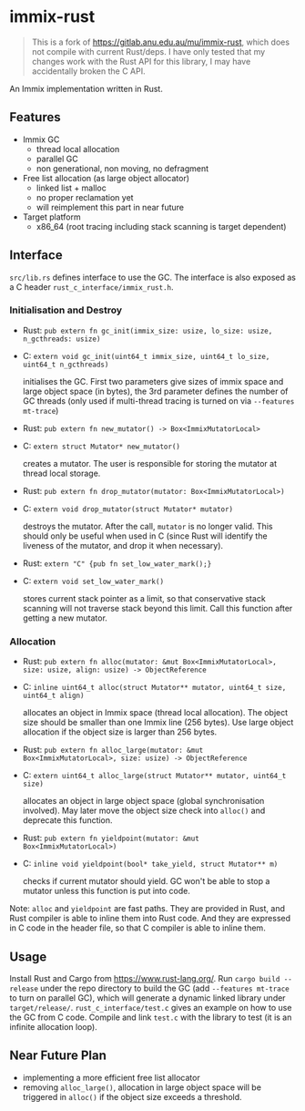 immix-rust
==========

> This is a fork of https://gitlab.anu.edu.au/mu/immix-rust, which does not compile with current Rust/deps.
> I have only tested that my changes work with the Rust API for this library, I may have accidentally broken the C API.

An Immix implementation written in Rust.

Features
--------

* Immix GC
    * thread local allocation
    * parallel GC
    * non generational, non moving, no defragment
* Free list allocation (as large object allocator)
    * linked list + malloc
    * no proper reclamation yet
    * will reimplement this part in near future
* Target platform
    * x86_64 (root tracing including stack scanning is target dependent)

Interface
--------------
`src/lib.rs` defines interface to use the GC. The interface is also
exposed as a C header `rust_c_interface/immix_rust.h`.

### Initialisation and Destroy

* Rust: `pub extern fn gc_init(immix_size: usize, lo_size: usize, n_gcthreads: usize)`
* C: `extern void gc_init(uint64_t immix_size, uint64_t lo_size, uint64_t n_gcthreads)`

   initialises the GC. First two parameters give sizes of immix space and
   large object space (in bytes), the 3rd parameter defines the number of
   GC threads (only used if multi-thread tracing is turned on via
   `--features mt-trace`)

* Rust: `pub extern fn new_mutator() -> Box<ImmixMutatorLocal>`
* C: `extern struct Mutator* new_mutator()`

   creates a mutator. The user is responsible for storing the mutator at thread
   local storage.

* Rust: `pub extern fn drop_mutator(mutator: Box<ImmixMutatorLocal>)`
* C: `extern void drop_mutator(struct Mutator* mutator)`

   destroys the mutator. After the call, `mutator` is no longer valid. This should
   only be useful when used in C (since Rust will identify the liveness of the mutator,
   and drop it when necessary).

* Rust: `extern "C" {pub fn set_low_water_mark();}`
* C: `extern void set_low_water_mark()`

   stores current stack pointer as a limit, so that conservative stack scanning
   will not traverse stack beyond this limit. Call this function after getting
   a new mutator.

### Allocation

* Rust: `pub extern fn alloc(mutator: &mut Box<ImmixMutatorLocal>, size: usize, align: usize) -> ObjectReference`
* C: `inline uint64_t alloc(struct Mutator** mutator, uint64_t size, uint64_t align)`

  allocates an object in Immix space (thread local allocation).
  The object size should be smaller than one Immix line (256 bytes).
  Use large object allocation if the object size is larger than 256 bytes.

* Rust: `pub extern fn alloc_large(mutator: &mut Box<ImmixMutatorLocal>, size: usize) -> ObjectReference`
* C: `extern uint64_t alloc_large(struct Mutator** mutator, uint64_t size)`

  allocates an object in large object space (global synchronisation involved).
  May later move the object size check into `alloc()` and deprecate this function.

* Rust: `pub extern fn yieldpoint(mutator: &mut Box<ImmixMutatorLocal>)`
* C: `inline void yieldpoint(bool* take_yield, struct Mutator** m)`

  checks if current mutator should yield. GC won't be able to stop a mutator
  unless this function is put into code.

Note: `alloc` and `yieldpoint` are fast paths. They are provided in Rust,
and Rust compiler is able to inline them into Rust code. And they are
expressed in C code in the header file, so that C compiler is able to inline them.

Usage
-----
Install Rust and Cargo from https://www.rust-lang.org/.
Run `cargo build --release` under the repo directory to build the GC
(add `--features mt-trace` to turn on parallel GC), which
will generate a dynamic linked library under `target/release/`.
`rust_c_interface/test.c` gives an example on how to use the GC from
C code. Compile and link `test.c` with the library to test (it is an
infinite allocation loop).

Near Future Plan
------

* implementing a more efficient free list allocator
* removing `alloc_large()`, allocation in large object space will be triggered
in `alloc()` if the object size exceeds a threshold.

